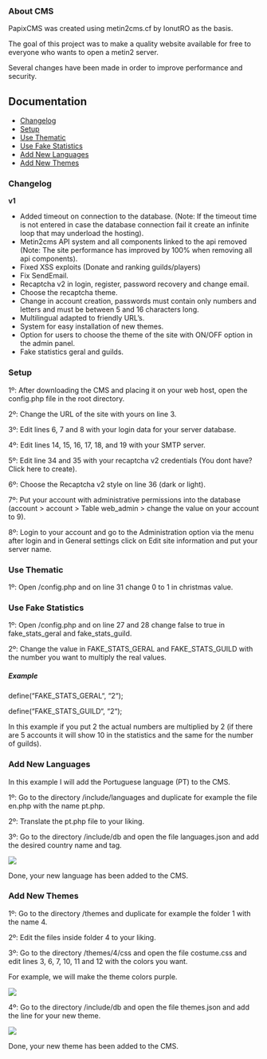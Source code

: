 ### About CMS
PapixCMS was created using metin2cms.cf by IonutRO as the basis.

The goal of this project was to make a quality website available for free to everyone who wants to open a metin2 server.

Several changes have been made in order to improve performance and security.

## Documentation
- [Changelog](https://github.com/papix2020/PapixCMS#changelog "Changelog")
- [Setup](https://github.com/papix2020/PapixCMS#setup "Setup")
- [Use Thematic](https://github.com/papix2020/PapixCMS#use-thematic "Use Thematic")
- [Use Fake Statistics](https://github.com/papix2020/PapixCMS#use-fake-statistics "Use Fake Statistics")
- [Add New Languages](https://github.com/papix2020/PapixCMS#add-new-languages "Add New Languages")
- [Add New Themes](https://github.com/papix2020/PapixCMS#add-new-themes "Add New Themes")


### Changelog
**v1**
- Added timeout on connection to the database. (Note: If the timeout time is not entered in case the database connection fail it create an infinite loop that may underload the hosting).
- Metin2cms API system and all components linked to the api removed (Note: The site performance has improved by 100% when removing all api components).
- Fixed XSS exploits (Donate and ranking guilds/players)
- Fix SendEmail.
- Recaptcha v2 in login, register, password recovery and change email.
- Choose the recaptcha theme.
- Change in account creation, passwords must contain only numbers and letters and must be between 5 and 16 characters long.
- Multilingual adapted to friendly URL’s.
- System for easy installation of new themes.
- Option for users to choose the theme of the site with ON/OFF option in the admin panel.
- Fake statistics geral and guilds.

### Setup
1º: After downloading the CMS and placing it on your web host, open the config.php file in the root directory.

2º: Change the URL of the site with yours on line 3.

3º: Edit lines 6, 7 and 8 with your login data for your server database.

4º: Edit lines 14, 15, 16, 17, 18, and 19 with your SMTP server.

5º: Edit line 34 and 35 with your recaptcha v2 credentials (You dont have? Click here to create).

6º: Choose the Recaptcha v2 style on line 36 (dark or light).

7º: Put your account with administrative permissions into the database (account > account > Table web_admin > change the value on your account to 9).

8º: Login to your account and go to the Administration option via the menu after login and in General settings click on Edit site information and put your server name.


### Use Thematic
1º: Open /config.php and on line 31 change 0 to 1 in christmas value.


### Use Fake Statistics
1º: Open /config.php and on line 27 and 28 change false to true in fake_stats_geral and fake_stats_guild.

2º: Change the value in FAKE_STATS_GERAL and FAKE_STATS_GUILD with the number you want to multiply the real values.

 
##### Example
define(“FAKE_STATS_GERAL“, “2“);

define(“FAKE_STATS_GUILD“, “2“);

In this example if you put 2 the actual numbers are multiplied by 2 (if there are 5 accounts it will show 10 in the statistics and the same for the number of guilds).


### Add New Languages
In this example I will add the Portuguese language (PT) to the CMS.

1º: Go to the directory /include/languages and duplicate for example the file en.php with the name pt.php.

2º: Translate the pt.php file to your liking.

3º: Go to the directory /include/db and open the file languages.json and add the desired country name and tag.


![](https://i.epvpimg.com/E4Vncab.png)

Done, your new language has been added to the CMS.


### Add New Themes

1º: Go to the directory /themes and duplicate for example the folder 1 with the name 4. 

2º: Edit the files inside folder 4 to your liking.

3º: Go to the directory /themes/4/css and open the file costume.css and edit lines 3, 6, 7, 10, 11 and 12 with the colors you want.

For example, we will make the theme colors purple.

![](https://i.epvpimg.com/OPmDbab.png)

4º: Go to the directory /include/db and open the file themes.json and add the line for your new theme. 

![](https://i.epvpimg.com/ivOrbab.png)

Done, your new theme has been added to the CMS.
